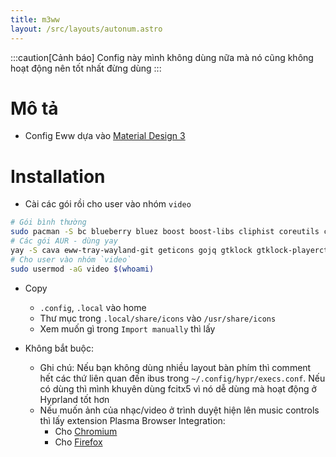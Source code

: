 ```yaml
---
title: m3ww
layout: /src/layouts/autonum.astro
---
```


:::caution[Cảnh báo]
Config này mình không dùng nữa mà nó cũng không hoạt động nên tốt nhất đừng dùng
:::

# Mô tả
- Config Eww dựa vào [Material Design 3](https://m3.material.io/)
# Installation
- Cài các gói rồi cho user vào nhóm `video`
```bash
# Gói bình thường
sudo pacman -S bc blueberry bluez boost boost-libs cliphist coreutils curl findutils fish fuzzel fzf gawk gnome-control-center gnome-keyring grim ibus imagemagick libqalculate light networkmanager network-manager-applet nlohmann-json pavucontrol plasma-browser-integration playerctl procps polkit-gnome ripgrep slurp socat sox starship udev upower util-linux xorg-xrandr wget wireplumber yad tesseract
# Các gói AUR - dùng yay
yay -S cava eww-tray-wayland-git geticons gojq gtklock gtklock-playerctl-module gtklock-powerbar-module gtklock-userinfo-module hyprland-git lexend-fonts-git python-material-color-utilities python-pywal python-desktop-entry-lib python-poetry python-build python-pillow swww ttf-material-symbols-git wlogout
# Cho user vào nhóm `video`
sudo usermod -aG video $(whoami)
```
- Copy
    - `.config`, `.local` vào home
    - Thư mục trong `.local/share/icons` vào `/usr/share/icons`
    - Xem muốn gì trong `Import manually` thì lấy

- Không bắt buộc:
   - Ghi chú: Nếu bạn không dùng nhiều layout bàn phím thì comment hết các thứ liên quan đến ibus trong `~/.config/hypr/execs.conf`. Nếu có dùng thì mình khuyên dùng fcitx5 vì nó dễ dùng mà hoạt động ở Hyprland tốt hơn
   - Nếu muốn ảnh của nhạc/video ở trình duyệt hiện lên music controls thì lấy extension Plasma Browser Integration:
     - Cho [Chromium](https://chrome.google.com/webstore/detail/plasma-integration/cimiefiiaegbelhefglklhhakcgmhkai)
     - Cho [Firefox](https://addons.mozilla.org/en-US/firefox/addon/plasma-integration/)

